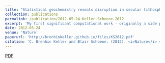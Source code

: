 ```yaml
---
title: "Statistical geochemistry reveals disruption in secular lithospheric evolution about 2.5 Gyr ago"
collection: publications
permalink: /publication/2012-05-24-Keller-Schoene-2012
excerpt: 'My first significant computational work - originally a side project to work on as a grad student while waiting for Blair&apos;s clean lab to be built. We were surprised by the strength and consistency of the geochemical trends we observed on Gyr timescales. The simplest signals directly reflect secular mantle cooling, but others hint at a change in crustal evolution that appears to coincide temporally with oxidation of the surface Earth in the Great Oxygenation Event.'
date: 2012-05-24
venue: 'Nature'
paperurl: 'http://brenhinkeller.github.io/files/KS2012.pdf'
citation: 'C. Brenhin Keller and Blair Schoene. (2012). <i>Nature</i> 485, 490-493.'
---
```


<a href='http://brenhinkeller.github.io/files/KS2012.pdf'>PDF</a>
